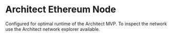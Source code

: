 # Architect Ethereum Node
Configured for optimal runtime of the Architect MVP. To inspect the network use
the Architect network explorer available.

